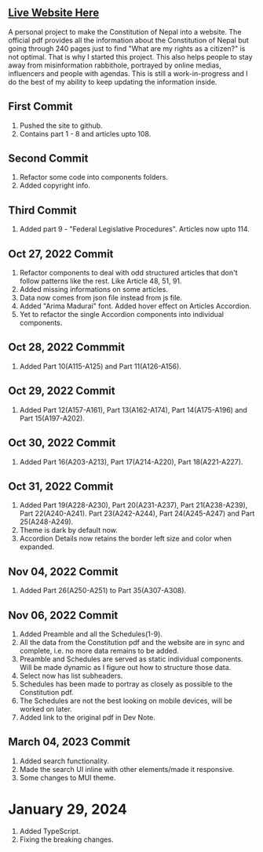 ## [Live Website Here](https://constitution-project.vercel.app/)

A personal project to make the Constitution of Nepal into a website. The official pdf provides all the information about the Constitution of Nepal but going through 240 pages just to find "What are my rights as a citizen?" is not optimal. That is why I started this project. This also helps people to stay away from misinformation rabbithole, portrayed by online medias, influencers and people with agendas. This is still a work-in-progress and I do the best of my ability to keep updating the information inside.

## First Commit

1. Pushed the site to github.
2. Contains part 1 - 8 and articles upto 108.

## Second Commit

1. Refactor some code into components folders.
2. Added copyright info.

## Third Commit

1. Added part 9 - "Federal Legislative Procedures". Articles now upto 114.

## Oct 27, 2022 Commit

1. Refactor components to deal with odd structured articles that don't follow patterns like the rest. Like Article 48, 51, 91.
2. Added missing informations on some articles.
3. Data now comes from json file instead from js file.
4. Added "Arima Madurai" font. Added hover effect on Articles Accordion.
5. Yet to refactor the single Accordion components into individual components.

## Oct 28, 2022 Commmit

1. Added Part 10(A115-A125) and Part 11(A126-A156).

## Oct 29, 2022 Commit

1. Added Part 12(A157-A161), Part 13(A162-A174), Part 14(A175-A196) and Part 15(A197-A202).

## Oct 30, 2022 Commit

1. Added Part 16(A203-A213), Part 17(A214-A220), Part 18(A221-A227).

## Oct 31, 2022 Commit

1. Added Part 19(A228-A230), Part 20(A231-A237), Part 21(A238-A239), Part 22(A240-A241). Part 23(A242-A244), Part 24(A245-A247) and Part 25(A248-A249).
2. Theme is dark by default now.
3. Accordion Details now retains the border left size and color when expanded.

## Nov 04, 2022 Commit

1. Added Part 26(A250-A251) to Part 35(A307-A308).

## Nov 06, 2022 Commit

1. Added Preamble and all the Schedules(1-9).
2. All the data from the Constitution pdf and the website are in sync and complete, i.e. no more data remains to be added.
3. Preamble and Schedules are served as static individual components. Will be made dynamic as I figure out how to structure those data.
4. Select now has list subheaders.
5. Schedules has been made to portray as closely as possible to the Constitution pdf.
6. The Schedules are not the best looking on mobile devices, will be worked on later.
7. Added link to the original pdf in Dev Note.

## March 04, 2023 Commit

1. Added search functionality.
2. Made the search UI inline with other elements/made it responsive.
3. Some changes to MUI theme.

# January 29, 2024

1. Added TypeScript.
2. Fixing the breaking changes.
